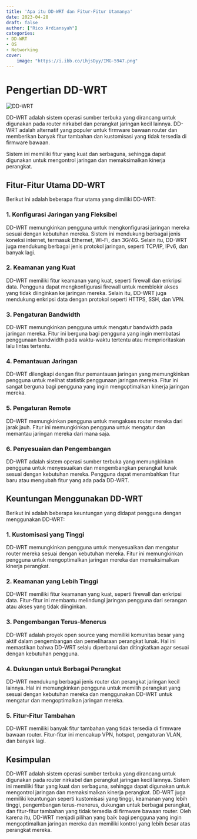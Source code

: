 ```yaml
---
title: 'Apa itu DD-WRT dan Fitur-Fitur Utamanya'
date: 2023-04-28
draft: false
author: ["Rico Ardiansyah"]
categories:
- DD-WRT
- OS
- Networking
cover:
    image: "https://i.ibb.co/LhjsDyy/IMG-5947.png"
---
```

# Pengertian DD-WRT
![DD-WRT](https://i.ibb.co/LhjsDyy/IMG-5947.png)

DD-WRT adalah sistem operasi sumber terbuka yang dirancang untuk digunakan pada router nirkabel dan perangkat jaringan kecil lainnya. DD-WRT adalah alternatif yang populer untuk firmware bawaan router dan memberikan banyak fitur tambahan dan kustomisasi yang tidak tersedia di firmware bawaan.

Sistem ini memiliki fitur yang kuat dan serbaguna, sehingga dapat digunakan untuk mengontrol jaringan dan memaksimalkan kinerja perangkat.

## Fitur-Fitur Utama DD-WRT

Berikut ini adalah beberapa fitur utama yang dimiliki DD-WRT:

### 1. Konfigurasi Jaringan yang Fleksibel

DD-WRT memungkinkan pengguna untuk mengkonfigurasi jaringan mereka sesuai dengan kebutuhan mereka. Sistem ini mendukung berbagai jenis koneksi internet, termasuk Ethernet, Wi-Fi, dan 3G/4G. Selain itu, DD-WRT juga mendukung berbagai jenis protokol jaringan, seperti TCP/IP, IPv6, dan banyak lagi.

### 2. Keamanan yang Kuat

DD-WRT memiliki fitur keamanan yang kuat, seperti firewall dan enkripsi data. Pengguna dapat mengkonfigurasi firewall untuk memblokir akses yang tidak diinginkan ke jaringan mereka. Selain itu, DD-WRT juga mendukung enkripsi data dengan protokol seperti HTTPS, SSH, dan VPN.

### 3. Pengaturan Bandwidth

DD-WRT memungkinkan pengguna untuk mengatur bandwidth pada jaringan mereka. Fitur ini berguna bagi pengguna yang ingin membatasi penggunaan bandwidth pada waktu-waktu tertentu atau memprioritaskan lalu lintas tertentu.

### 4. Pemantauan Jaringan

DD-WRT dilengkapi dengan fitur pemantauan jaringan yang memungkinkan pengguna untuk melihat statistik penggunaan jaringan mereka. Fitur ini sangat berguna bagi pengguna yang ingin mengoptimalkan kinerja jaringan mereka.

### 5. Pengaturan Remote

DD-WRT memungkinkan pengguna untuk mengakses router mereka dari jarak jauh. Fitur ini memungkinkan pengguna untuk mengatur dan memantau jaringan mereka dari mana saja.

### 6. Penyesuaian dan Pengembangan

DD-WRT adalah sistem operasi sumber terbuka yang memungkinkan pengguna untuk menyesuaikan dan mengembangkan perangkat lunak sesuai dengan kebutuhan mereka. Pengguna dapat menambahkan fitur baru atau mengubah fitur yang ada pada DD-WRT.

## Keuntungan Menggunakan DD-WRT

Berikut ini adalah beberapa keuntungan yang didapat pengguna dengan menggunakan DD-WRT:

### 1. Kustomisasi yang Tinggi

DD-WRT memungkinkan pengguna untuk menyesuaikan dan mengatur router mereka sesuai dengan kebutuhan mereka. Fitur ini memungkinkan pengguna untuk mengoptimalkan jaringan mereka dan memaksimalkan kinerja perangkat.

### 2. Keamanan yang Lebih Tinggi

DD-WRT memiliki fitur keamanan yang kuat, seperti firewall dan enkripsi data. Fitur-fitur ini membantu melindungi jaringan pengguna dari serangan atau akses yang tidak diinginkan.

### 3. Pengembangan Terus-Menerus

DD-WRT adalah proyek open source yang memiliki komunitas besar yang aktif dalam pengembangan dan pemeliharaan perangkat lunak. Hal ini memastikan bahwa DD-WRT selalu diperbarui dan ditingkatkan agar sesuai dengan kebutuhan pengguna.

### 4. Dukungan untuk Berbagai Perangkat

DD-WRT mendukung berbagai jenis router dan perangkat jaringan kecil lainnya. Hal ini memungkinkan pengguna untuk memilih perangkat yang sesuai dengan kebutuhan mereka dan menggunakan DD-WRT untuk mengatur dan mengoptimalkan jaringan mereka.

### 5. Fitur-Fitur Tambahan

DD-WRT memiliki banyak fitur tambahan yang tidak tersedia di firmware bawaan router. Fitur-fitur ini mencakup VPN, hotspot, pengaturan VLAN, dan banyak lagi.

## Kesimpulan

DD-WRT adalah sistem operasi sumber terbuka yang dirancang untuk digunakan pada router nirkabel dan perangkat jaringan kecil lainnya. Sistem ini memiliki fitur yang kuat dan serbaguna, sehingga dapat digunakan untuk mengontrol jaringan dan memaksimalkan kinerja perangkat. DD-WRT juga memiliki keuntungan seperti kustomisasi yang tinggi, keamanan yang lebih tinggi, pengembangan terus-menerus, dukungan untuk berbagai perangkat, dan fitur-fitur tambahan yang tidak tersedia di firmware bawaan router. Oleh karena itu, DD-WRT menjadi pilihan yang baik bagi pengguna yang ingin mengoptimalkan jaringan mereka dan memiliki kontrol yang lebih besar atas perangkat mereka.
